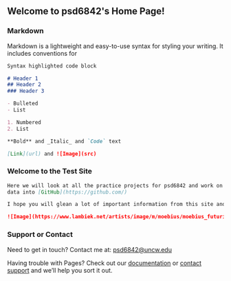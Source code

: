 ## Welcome to psd6842's Home Page! 

### Markdown

Markdown is a lightweight and easy-to-use syntax for styling your writing. It includes conventions for

```markdown
Syntax highlighted code block

# Header 1
## Header 2
### Header 3

- Bulleted
- List

1. Numbered
2. List

**Bold** and _Italic_ and `Code` text

[Link](url) and ![Image](src)
```

### Welcome to the Test Site

```markdown
Here we will look at all the practice projects for psd6842 and work on methods of implementing programs and 
data into [GitHub](https://github.com/)

I hope you will glean a lot of important information from this site and add some input of your own!

![Image](https://www.lambiek.net/artists/image/m/moebius/moebius_futuristic.jpg)
```

### Support or Contact

Need to get in touch? Contact me at: psd6842@uncw.edu

Having trouble with Pages? Check out our [documentation](https://help.github.com/categories/github-pages-basics/) or [contact support](https://github.com/contact) and we’ll help you sort it out.
